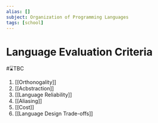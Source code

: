 ```yaml
---
alias: []
subject: Organization of Programming Languages
tags: [school]
---
```

# Language Evaluation Criteria
#⌛TBC 
1. [[Orthonogality]]
2. [[Acbstraction]] 
3. [[Language Reliability]]
4. [[Aliasing]]
5. [[Cost]]
6. [[Language Design Trade-offs]]